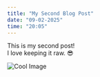 ```yaml
---
title: "My Second Blog Post"
date: "09-02-2025"
time: "20:05"
---
```


This is my second post!  
I love keeping it raw. 😎  

![Cool Image](https://raw.githubusercontent.com/andikasujanadi/andika-journal/main/assets/cool-image.png)
